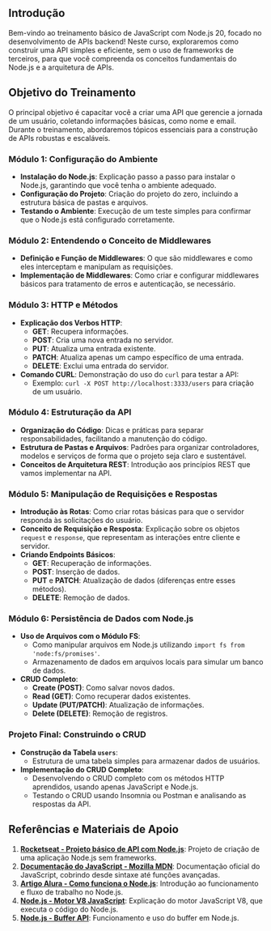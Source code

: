## Introdução

Bem-vindo ao treinamento básico de JavaScript com Node.js 20, focado no desenvolvimento de APIs backend! Neste curso, exploraremos como construir uma API simples e eficiente, sem o uso de frameworks de terceiros, para que você compreenda os conceitos fundamentais do Node.js e a arquitetura de APIs.

## Objetivo do Treinamento

O principal objetivo é capacitar você a criar uma API que gerencie a jornada de um usuário, coletando informações básicas, como nome e email. Durante o treinamento, abordaremos tópicos essenciais para a construção de APIs robustas e escaláveis.

### Módulo 1: Configuração do Ambiente

- **Instalação do Node.js**: Explicação passo a passo para instalar o Node.js, garantindo que você tenha o ambiente adequado.
- **Configuração do Projeto**: Criação do projeto do zero, incluindo a estrutura básica de pastas e arquivos.
- **Testando o Ambiente**: Execução de um teste simples para confirmar que o Node.js está configurado corretamente.

### Módulo 2: Entendendo o Conceito de Middlewares

- **Definição e Função de Middlewares**: O que são middlewares e como eles interceptam e manipulam as requisições.
- **Implementação de Middlewares**: Como criar e configurar middlewares básicos para tratamento de erros e autenticação, se necessário.

### Módulo 3: HTTP e Métodos

- **Explicação dos Verbos HTTP**:
    - **GET**: Recupera informações.
    - **POST**: Cria uma nova entrada no servidor.
    - **PUT**: Atualiza uma entrada existente.
    - **PATCH**: Atualiza apenas um campo específico de uma entrada.
    - **DELETE**: Exclui uma entrada do servidor.
- **Comando CURL**: Demonstração do uso do `curl` para testar a API:
    - Exemplo: `curl -X POST http://localhost:3333/users` para criação de um usuário.

### Módulo 4: Estruturação da API

- **Organização do Código**: Dicas e práticas para separar responsabilidades, facilitando a manutenção do código.
- **Estrutura de Pastas e Arquivos**: Padrões para organizar controladores, modelos e serviços de forma que o projeto seja claro e sustentável.
- **Conceitos de Arquitetura REST**: Introdução aos princípios REST que vamos implementar na API.

### Módulo 5: Manipulação de Requisições e Respostas

- **Introdução às Rotas**: Como criar rotas básicas para que o servidor responda às solicitações do usuário.
- **Conceito de Requisição e Resposta**: Explicação sobre os objetos `request` e `response`, que representam as interações entre cliente e servidor.
- **Criando Endpoints Básicos**:
    - **GET**: Recuperação de informações.
    - **POST**: Inserção de dados.
    - **PUT** e **PATCH**: Atualização de dados (diferenças entre esses métodos).
    - **DELETE**: Remoção de dados.

### Módulo 6: Persistência de Dados com Node.js

- **Uso de Arquivos com o Módulo FS**:
    - Como manipular arquivos em Node.js utilizando `import fs from 'node:fs/promises'`.
    - Armazenamento de dados em arquivos locais para simular um banco de dados.
- **CRUD Completo**:
    - **Create (POST)**: Como salvar novos dados.
    - **Read (GET)**: Como recuperar dados existentes.
    - **Update (PUT/PATCH)**: Atualização de informações.
    - **Delete (DELETE)**: Remoção de registros.

### Projeto Final: Construindo o CRUD

- **Construção da Tabela `users`**:
    - Estrutura de uma tabela simples para armazenar dados de usuários.
- **Implementação do CRUD Completo**:
    - Desenvolvendo o CRUD completo com os métodos HTTP aprendidos, usando apenas JavaScript e Node.js.
    - Testando o CRUD usando Insomnia ou Postman e analisando as respostas da API.

## Referências e Materiais de Apoio

1. **[Rocketseat - Projeto básico de API com Node.js](https://app.rocketseat.com.br/classroom/projeto-01-1)**: Projeto de criação de uma aplicação Node.js sem frameworks.
2. **[Documentação do JavaScript - Mozilla MDN](https://developer.mozilla.org/en-US/docs/Web/JavaScript)**: Documentação oficial do JavaScript, cobrindo desde sintaxe até funções avançadas.
3. **[Artigo Alura - Como funciona o Node.js](https://www.alura.com.br/artigos/node-js)**: Introdução ao funcionamento e fluxo de trabalho no Node.js.
4. **[Node.js - Motor V8 JavaScript](https://nodejs.org/en/learn/getting-started/the-v8-javascript-engine)**: Explicação do motor JavaScript V8, que executa o código do Node.js.
5. **[Node.js - Buffer API](https://nodejs.org/api/buffer.html#buffer)**: Funcionamento e uso do buffer em Node.js.
